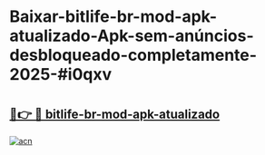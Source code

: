 # Baixar-bitlife-br-mod-apk-atualizado-Apk-sem-anúncios-desbloqueado-completamente-2025-#i0qxv

# <h2><a href="https://ainizakaria.my?title=bitlife-br-mod-apk-atualizado&ref=24M">🔗👉 🔴 bitlife-br-mod-apk-atualizado</a></h2>

[![acn](https://github.com/user-attachments/assets/0f9c940e-d8b0-45ae-aac7-cd30a18b3e1c)](https://ainizakaria.my?title=bitlife-br-mod-apk-atualizado&ref=24M)

